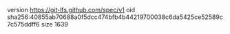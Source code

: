 version https://git-lfs.github.com/spec/v1
oid sha256:40855ab70688a0f5dcc474bfb4b44219700038c6da5425ce52589c7c575ddff6
size 1639
